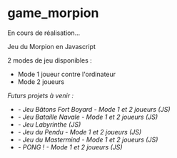 # game_morpion

En cours de réalisation...

Jeu du Morpion en Javascript

2 modes de jeu disponibles :

+ Mode 1 joueur contre l'ordinateur
+ Mode 2 joueurs

<em>
Futurs projets à venir :
<ul>
<li>
- Jeu Bâtons Fort Boyard - Mode 1 et 2 joueurs (JS)
</li>
<li>
- Jeu Bataille Navale - Mode 1 et 2 joueurs (JS)
</li>
<li>
- Jeu Labyrinthe (JS)
</li>
<li>
- Jeu du Pendu - Mode 1 et 2 joueurs (JS)
</li>
<li>
- Jeu du Mastermind - Mode 1 et 2 joueurs (JS)
</li>
<li>
- PONG ! - Mode 1 et 2 joueurs (JS)
</li>
</ul>
</em>
